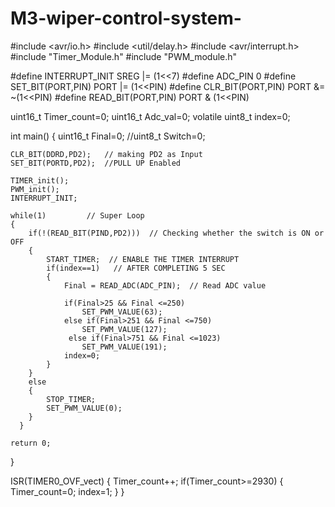 # M3-wiper-control-system-
#include <avr/io.h>
#include <util/delay.h>
#include <avr/interrupt.h>
#include "Timer_Module.h"
#include "PWM_module.h"

#define INTERRUPT_INIT  SREG |= (1<<7)
#define ADC_PIN	0
#define SET_BIT(PORT,PIN)  PORT |= (1<<PIN)
#define CLR_BIT(PORT,PIN)  PORT &= ~(1<<PIN)
#define READ_BIT(PORT,PIN) PORT & (1<<PIN)

uint16_t Timer_count=0;
uint16_t Adc_val=0;
volatile uint8_t index=0;

int main()
{
    uint16_t Final=0;
    //uint8_t Switch=0;

    CLR_BIT(DDRD,PD2);   // making PD2 as Input
    SET_BIT(PORTD,PD2);  //PULL UP Enabled

    TIMER_init();
    PWM_init();
    INTERRUPT_INIT;

    while(1)         // Super Loop
    {
        if(!(READ_BIT(PIND,PD2)))  // Checking whether the switch is ON or OFF
        {
            START_TIMER;  // ENABLE THE TIMER INTERRUPT
            if(index==1)   // AFTER COMPLETING 5 SEC
            {
                Final = READ_ADC(ADC_PIN);  // Read ADC value

                if(Final>25 && Final <=250)
                    SET_PWM_VALUE(63);
                else if(Final>251 && Final <=750)
                    SET_PWM_VALUE(127);
                 else if(Final>751 && Final <=1023)
                    SET_PWM_VALUE(191);
                index=0;
            }
        }
        else
        {
            STOP_TIMER;
            SET_PWM_VALUE(0);
        }
      }

    return 0;
}

ISR(TIMER0_OVF_vect)
{
    Timer_count++;
    if(Timer_count>=2930)
    {
        Timer_count=0;
        index=1;
    }
}

